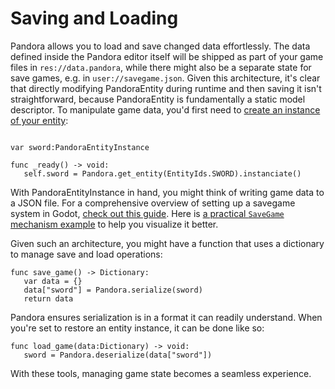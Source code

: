 # Saving and Loading

Pandora allows you to load and save changed data effortlessly. The data defined inside the Pandora editor itself will be shipped as part of your game files in `res://data.pandora`, while there might also be a separate state for save games, e.g. in `user://savegame.json`. Given this architecture, it's clear that directly modifying PandoraEntity during runtime and then saving it isn't straightforward, because PandoraEntity is fundamentally a static model descriptor. To manipulate game data, you'd first need to [create an instance of your entity](api/instancing):

```gdscript

var sword:PandoraEntityInstance

func _ready() -> void:
   self.sword = Pandora.get_entity(EntityIds.SWORD).instanciate()
```

With PandoraEntityInstance in hand, you might think of writing game data to a JSON file. For a comprehensive overview of setting up a savegame system in Godot, [check out this guide](https://docs.godotengine.org/en/stable/tutorials/io/saving_games.html). Here is [a practical `SaveGame` mechanism example](https://github.com/bitbrain/godot-gamejam/blob/main/godot/savegame/SaveGame.gd) to help you visualize it better.

Given such an architecture, you might have a function that uses a dictionary to manage save and load operations:

```gdscript
func save_game() -> Dictionary:
   var data = {}
   data["sword"] = Pandora.serialize(sword)
   return data
```
Pandora ensures serialization is in a format it can readily understand. When you're set to restore an entity instance, it can be done like so:
```gdscript
func load_game(data:Dictionary) -> void:
   sword = Pandora.deserialize(data["sword"])
```
With these tools, managing game state becomes a seamless experience.